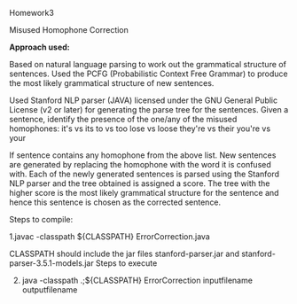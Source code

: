 Homework3

Misused Homophone Correction

**Approach used:**

Based on natural language parsing to work out the grammatical structure of sentences. 
Used the PCFG (Probabilistic Context Free Grammar) to produce the most likely grammatical structure of new sentences.

Used Stanford NLP parser (JAVA) licensed under the GNU General Public License (v2 or later) for generating the parse tree for the sentences.
Given a sentence, identify the presence of the one/any of the misused homophones:
it's vs its
to vs too
lose vs loose
they're vs their
you're vs your

If sentence contains any homophone from the above list. New sentences are generated by replacing the homophone with the word it is confused with. Each of the newly generated sentences is parsed using the Stanford NLP parser and the tree obtained is assigned a score. The tree with the higher score is the most likely grammatical structure for the sentence and hence this sentence is chosen as the corrected sentence.

Steps to compile:

1.javac -classpath ${CLASSPATH} ErrorCorrection.java

CLASSPATH should include the jar files stanford-parser.jar and stanford-parser-3.5.1-models.jar
Steps to execute

2. java -classpath .;${CLASSPATH} ErrorCorrection inputfilename outputfilename